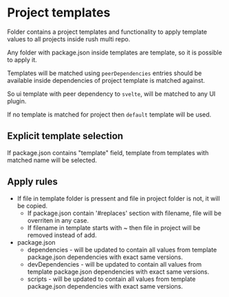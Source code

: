 # Project templates

Folder contains a project templates and functionality to apply template values to all projects inside rush multi repo.

Any folder with package.json inside templates are template, so it is possible to apply it.

Templates will be matched using `peerDependencies` entries should be available inside dependencies of project template is matched against.

So ui template with peer dependency to `svelte`, will be matched to any UI plugin.

If no template is matched for project then `default` template will be used.

## Explicit template selection

If package.json contains "template" field, template from templates with matched name will be selected.

## Apply rules

- If file in template folder is pressent and file in project folder is not, it will be copied.
  - If package.json contain '#replaces' section with filename, file will be overriten in any case.
  - If filename in template starts with ~ then file in project will be removed instead of add.
- package.json
  - dependencies - will be updated to contain all values from template package.json dependencies with exact same versions.
  - devDependencies - will be updated to contain all values from template package.json dependencies with exact same versions.
  - scripts - will be updated to contain all values from template package.json dependencies with exact same versions.
